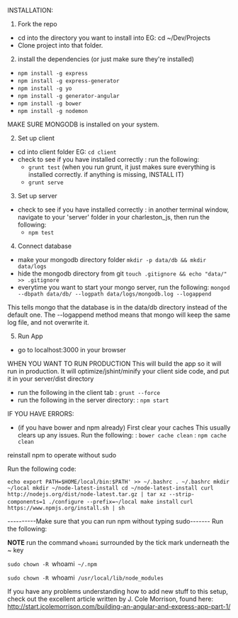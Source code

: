 INSTALLATION:

1. Fork the repo
  - cd into the directory you want to install into
  EG: cd ~/Dev/Projects
  - Clone project into that folder.
2. install the dependencies (or just make sure they're installed)
  - `npm install -g express`
  - `npm install -g express-generator`
  - `npm install -g yo`
  - `npm install -g generator-angular`
  - `npm install -g bower`
  - `npm install -g nodemon`

  MAKE SURE MONGODB is installed on your system.

2. Set up client
  - cd into client folder
  EG: `cd client`
  - check to see if you have installed correctly
    : run the following:
      * `grunt test`
      (when you run grunt, it just makes sure everything is installed correctly. if anything is missing, INSTALL IT)
      * `grunt serve`
3. Set up server
  - check to see if you have installed correctly
    : in another terminal window, navigate to your 'server' folder in your charleston_js, then run the following:
      * `npm test`
4. Connect database
  - make your mongodb directory folder
    `mkdir -p data/db && mkdir data/logs`
  - hide the mongodb directory from git
    `touch .gitignore && echo "data/" >> .gitignore`
  - everytime you want to start your mongo server, run the following:
    `mongod --dbpath data/db/ --logpath data/logs/mongodb.log --logappend`

  This tells mongo that the database is in the data/db directory instead of the default one. The --logappend method means that mongo will keep the same log file, and not overwrite it.

5. Run App
  - go to localhost:3000 in your browser


WHEN YOU WANT TO RUN PRODUCTION
  This will build the app so it will run in production. It will optimize/jshint/minify your client side code, and put it in your server/dist directory
  - run the following in the client tab
    : `grunt --force`
  - run the following in the server directory:
    : `npm start`

IF YOU HAVE ERRORS:

- (if you have bower and npm already) First clear your caches
This usually clears up any issues. Run the following:
  : `bower cache clean`
  : `npm cache clean`

reinstall npm to operate without sudo

Run the following code:

`echo export PATH=$HOME/local/bin:$PATH' >> ~/.bashrc
. ~/.bashrc
mkdir ~/local
mkdir ~/node-latest-install
cd ~/node-latest-install
curl http://nodejs.org/dist/node-latest.tar.gz | tar xz --strip-components=1
./configure --prefix=~/local
make install`
`curl https://www.npmjs.org/install.sh | sh`

----------Make sure that you can run npm without typing sudo-------
Run the following:

**NOTE** run the command `whoami` surrounded by the tick mark underneath the ~ key

`sudo chown -R `whoami` ~/.npm`

`sudo chown -R `whoami` /usr/local/lib/node_modules`


If you have any problems understanding how to add new stuff to this setup, check out the excellent article written by J. Cole Morrison, found here:
http://start.jcolemorrison.com/building-an-angular-and-express-app-part-1/